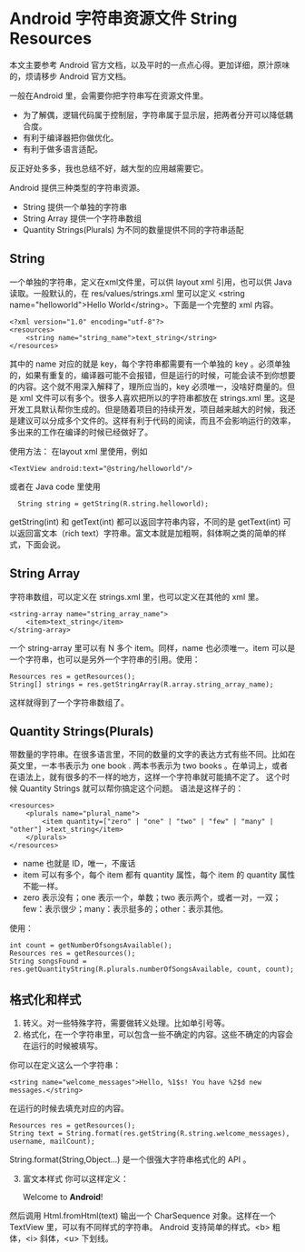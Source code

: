 # Android 字符串资源文件 String Resources

本文主要参考 Android 官方文档，以及平时的一点点心得。更加详细，原汁原味的，烦请移步 Android 官方文档。


<!--more-->


一般在Android 里，会需要你把字符串写在资源文件里。

 - 为了解偶，逻辑代码属于控制层，字符串属于显示层，把两者分开可以降低耦合度。
 - 有利于编译器把你做优化。
 - 有利于做多语言适配。

反正好处多多，我也总结不好，越大型的应用越需要它。

Android 提供三种类型的字符串资源。

 - String 提供一个单独的字符串
 - String Array 提供一个字符串数组
 - Quantity Strings(Plurals) 为不同的数量提供不同的字符串适配

## String

一个单独的字符串，定义在xml文件里，可以供 layout xml 引用，也可以供 Java 读取。一般默认的，在 res/values/strings.xml 里可以定义 \<string name="helloworld"\>Hello World\</string\>。下面是一个完整的 xml 内容。

    <?xml version="1.0" encoding="utf-8"?>
    <resources>
        <string name="string_name">text_string</string>
    </resources>

其中的 name 对应的就是 key，每个字符串都需要有一个单独的 key 。必须单独的，如果有重复的，编译器可能不会报错，但是运行的时候，可能会读不到你想要的内容。这个就不用深入解释了，理所应当的，key 必须唯一，没啥好商量的。但是 xml 文件可以有多个。很多人喜欢把所以的字符串都放在 strings.xml 里。这是开发工具默认帮你生成的。但是随着项目的持续开发，项目越来越大的时候，我还是建议可以分成多个文件的。这样有利于代码的阅读，而且不会影响运行的效率，多出来的工作在编译的时候已经做好了。

使用方法：
在layout xml 里使用，例如 

    <TextView android:text="@string/helloworld"/> 

或者在 Java code 里使用 

      String string = getString(R.string.helloworld);

getString(int) 和 getText(int) 都可以返回字符串内容，不同的是 getText(int) 可以返回富文本（rich text）字符串。富文本就是加粗啊，斜体啊之类的简单的样式，下面会说。

## String Array 
字符串数组，可以定义在 strings.xml 里，也可以定义在其他的 xml 里。

    <string-array name="string_array_name">
        <item>text_string</item>
    </string-array>

一个 string-array 里可以有 N 多个 item。同样，name 也必须唯一。item 可以是一个字符串，也可以是另外一个字符串的引用。使用： 

    Resources res = getResources();
    String[] strings = res.getStringArray(R.array.string_array_name);

这样就得到了一个字符串数组了。

## Quantity Strings(Plurals)

带数量的字符串。在很多语言里，不同的数量的文字的表达方式有些不同。比如在英文里，一本书表示为 one book . 两本书表示为 two books 。在单词上，或者在语法上，就有很多的不一样的地方，这样一个字符串就可能搞不定了。
这个时候 Quantity Strings  就可以帮你搞定这个问题。
语法是这样子的：

    <resources>
        <plurals name="plural_name">
            <item quantity=["zero" | "one" | "two" | "few" | "many" | "other"] >text_string</item>
        </plurals>
    </resources>

 - name 也就是 ID，唯一，不废话
 - item 可以有多个，每个 item 都有 quantity 属性，每个 item 的 quantity 属性不能一样。
 - zero 表示没有；one 表示一个，单数；two 表示两个，或者一对，一双；few：表示很少；many：表示挺多的；other：表示其他。

使用：

    int count = getNumberOfsongsAvailable();
    Resources res = getResources();
    String songsFound = res.getQuantityString(R.plurals.numberOfSongsAvailable, count, count);

## 格式化和样式

1. 转义。对一些特殊字符，需要做转义处理。比如单引号等。
2. 格式化，在一个字符串里，可以包含一些不确定的内容。这些不确定的内容会在运行的时候被填写。

你可以在定义这么一个字符串：

    <string name="welcome_messages">Hello, %1$s! You have %2$d new messages.</string>

在运行的时候去填充对应的内容。
  

    Resources res = getResources();
    String text = String.format(res.getString(R.string.welcome_messages), username, mailCount);

String.format(String,Object...) 是一个很强大字符串格式化的 API 。

3. 富文本样式
你可以这样定义：

    <string name="welcome">Welcome to <b>Android</b>!</string> 

然后调用 Html.fromHtml(text) 输出一个 CharSequence 对象。这样在一个 TextView 里，可以有不同样式的字符串。
Android 支持简单的样式。\<b\> 粗体，\<i\> 斜体，\<u\> 下划线。